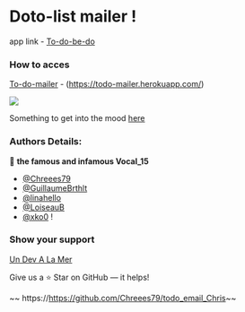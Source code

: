 # Doto-list mailer !

app link - [To-do-be-do](https://mytodochris.herokuapp.com)

### How to acces

[To-do-mailer](https://todo-mailer.herokuapp.com/) - (https://todo-mailer.herokuapp.com/)

![](https://media.giphy.com/media/CzbiCJTYOzHTW/giphy.gif)

Something to get into the mood [here](https://www.youtube.com/watch?v=fKKNPLowteY)

### Authors Details:

👤 **the famous and infamous Vocal_15**

- [@Chreees79](https://github.com/Chreees79)
- [@GuillaumeBrthlt](https://github.com/GuillaumeBrthlt)
- [@linahello](https://github.com/linahello)
- [@LoiseauB](https://github.com/LoiseauB)
- [@xko0](https://github.com/xko0) !

### Show your support

[Un Dev A La Mer](http://www.devalamer.fr/)

Give us a ⭐ Star on GitHub — it helps!

~~ https://https://github.com/Chreees79/todo_email_Chris~~